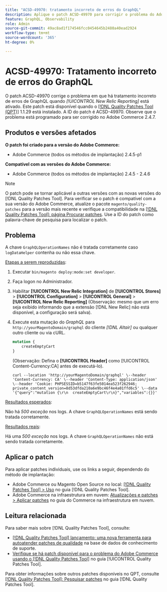 ```yaml
---
title: "ACSD-49970: tratamento incorreto de erros do GraphQL"
description: Aplique o patch ACSD-49970 para corrigir o problema do Adobe Commerce em que há tratamento incorreto de erros de GraphQL quando [!UICONTROL New Relic Reporting] está ativado.
feature: GraphQL, Observability
role: Admin
source-git-commit: 49ac8ad1f174546fcc0454645b2480a40ead2924
workflow-type: tm+mt
source-wordcount: '365'
ht-degree: 0%

---
```


# ACSD-49970: Tratamento incorreto de erros do GraphQL

O patch ACSD-49970 corrige o problema em que há tratamento incorreto de erros de GraphQL quando *[!UICONTROL New Relic Reporting]* está ativado. Este patch está disponível quando o [[!DNL Quality Patches Tool (QPT)]](https://experienceleague.adobe.com/en/docs/commerce-knowledge-base/kb/announcements/commerce-announcements/magento-quality-patches-released-new-tool-to-self-serve-quality-patches) 1.1.29 está instalado. A ID do patch é ACSD-49970. Observe que o problema está programado para ser corrigido no Adobe Commerce 2.4.7.

## Produtos e versões afetados

**O patch foi criado para a versão do Adobe Commerce:**

* Adobe Commerce (todos os métodos de implantação) 2.4.5-p1

**Compatível com as versões do Adobe Commerce:**

* Adobe Commerce (todos os métodos de implantação) 2.4.5 - 2.4.6

>[!NOTE]
>
>O patch pode se tornar aplicável a outras versões com as novas versões do [!DNL Quality Patches Tool]. Para verificar se o patch é compatível com a sua versão do Adobe Commerce, atualize o pacote `magento/quality-patches` para a versão mais recente e verifique a compatibilidade na [[!DNL Quality Patches Tool]: página Procurar patches](https://experienceleague.adobe.com/tools/commerce-quality-patches/index.html). Use a ID do patch como palavra-chave de pesquisa para localizar o patch.

## Problema

A chave `GraphQLOperationNames` não é tratada corretamente caso `logDataHelper` contenha ou não essa chave.

<u>Etapas a serem reproduzidas</u>:

1. Executar `bin/magento deploy:mode:set developer`.
1. Faça logon no Administrador.
1. Habilitar **[!UICONTROL New Relic Integration]** de **[!UICONTROL Stores]** > **[!UICONTROL Configuration]** > **[!UICONTROL General]** > **[!UICONTROL New Relic Reporting]**
(Observação: mesmo que um erro seja exibido informando que a extensão [!DNL New Relic] não está disponível, a configuração será salva).
1. Execute esta mutação do *GraphQL* para `http://yourMagentoDomain/graphql` do cliente *[!DNL Altair]* ou qualquer outro cliente ou via cURL.

   ```GraphQL
   mutation {
       createEmptyCart
   }
   ```

   (Observação: Defina o **[!UICONTROL Header]** como [!UICONTROL Content-Currency:CA] antes de executá-lo).

   ```cURL
   curl --location 'http://yourMagentoDomain/graphql' \--header 'Content-Currency: CA' \--header 'Content-Type: application/json' \--header 'Cookie: PHPSESSID=b5147f63fe5014ea523f262946; private_content_version=8d53dfda210a6e9bc46f4e4a01ffd6c5' \--data '{"query":"mutation {\r\n  createEmptyCart\r\n}","variables":{}}'
   ```

<u>Resultados esperados</u>:

Não há *500 exceção* nos logs. A chave `GraphQLOperationNames` está sendo tratada corretamente.

<u>Resultados reais</u>:

Há uma *500 exceção* nos logs. A chave `GraphQLOperationNames` não está sendo tratada corretamente.

## Aplicar o patch

Para aplicar patches individuais, use os links a seguir, dependendo do método de implantação:

* Adobe Commerce ou Magento Open Source no local: [[!DNL Quality Patches Tool] > Uso](https://experienceleague.adobe.com/docs/commerce-operations/tools/quality-patches-tool/usage.html) no guia [!DNL Quality Patches Tool].
* Adobe Commerce na infraestrutura em nuvem: [Atualizações e patches > Aplicar patches](https://experienceleague.adobe.com/docs/commerce-cloud-service/user-guide/develop/upgrade/apply-patches.html) no guia do Commerce na infraestrutura em nuvem.

## Leitura relacionada

Para saber mais sobre [!DNL Quality Patches Tool], consulte:

* [[!DNL Quality Patches Tool] lançamento: uma nova ferramenta para autoatender patches de qualidade](https://experienceleague.adobe.com/en/docs/commerce-knowledge-base/kb/announcements/commerce-announcements/magento-quality-patches-released-new-tool-to-self-serve-quality-patches) na base de dados de conhecimento de suporte.
* [Verifique se há patch disponível para o problema do Adobe Commerce usando o  [!DNL Quality Patches Tool]](/help/tools/quality-patches-tool/patches-available-in-qpt/check-patch-for-magento-issue-with-magento-quality-patches.md) no guia [!UICONTROL Quality Patches Tool].


Para obter informações sobre outros patches disponíveis no QPT, consulte [[!DNL Quality Patches Tool]: Pesquisar patches](https://experienceleague.adobe.com/tools/commerce-quality-patches/index.html) no guia [!DNL Quality Patches Tool].
